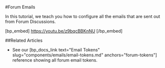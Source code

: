 #Forum Emails

In this tutorial, we teach you how to configure all the emails that are sent out from Forum Discussions.

[bp_embed] https://youtu.be/z9bqcBBKnNU [/bp_embed]

##Related Articles

- See our [bp_docs_link text="Email Tokens" slug="components/emails/email-tokens.md" anchors="forum-tokens"] reference showing all forum email tokens.